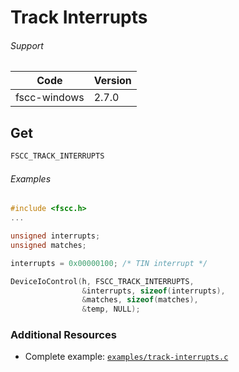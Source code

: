 # Track Interrupts

###### Support
| Code | Version |
| ---- | ------- |
| fscc-windows | 2.7.0 |


## Get
```c
FSCC_TRACK_INTERRUPTS
```

###### Examples
```c
#include <fscc.h>
...

unsigned interrupts;
unsigned matches;

interrupts = 0x00000100; /* TIN interrupt */

DeviceIoControl(h, FSCC_TRACK_INTERRUPTS,
                &interrupts, sizeof(interrupts),
                &matches, sizeof(matches),
                &temp, NULL);
```

### Additional Resources
- Complete example: [`examples/track-interrupts.c`](../examples/track-interrupts.c)
